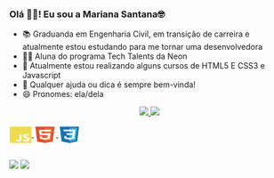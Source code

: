 ### Olá 🖖🏽! Eu sou a Mariana Santana🤓

- 📚 Graduanda em Engenharia Civil, em transição de carreira e atualmente estou estudando para me tornar uma desenvolvedora
- 👩‍💻 Aluna do programa Tech Talents da Neon
- 🌱 Atualmente estou realizando alguns cursos de HTML5 E CSS3 e Javascript
- 💬 Qualquer ajuda ou dica é sempre bem-vinda!
- 😄 Pronomes: ela/dela

<div align="center">
  <a href="https://github.com/marianastslv">
  <img height="120em" src="https://github-readme-stats.vercel.app/api?username=marianastslv&show_icons=true&theme=bear&include_all_commits=true&count_private=true"/>
  <img height="120em" src="https://github-readme-stats.vercel.app/api/top-langs/?username=marianastslv&layout=compact&langs_count=7&theme=bear"/>
</div>
  <div style="display: inline_block"><br>
  <img align="center" alt="Mari-Js" height="30" width="40" src="https://raw.githubusercontent.com/devicons/devicon/master/icons/javascript/javascript-plain.svg">
  <img align="center" alt="Mari-HTML" height="30" width="40" src="https://raw.githubusercontent.com/devicons/devicon/master/icons/html5/html5-original.svg">
  <img align="center" alt="Mari-CSS" height="30" width="40" src="https://raw.githubusercontent.com/devicons/devicon/master/icons/css3/css3-original.svg">
</div>
  
  ##
  
  <div> 
    <a href = "mailto:s.santana.mariana@gmail.com"><img src="https://img.shields.io/badge/-Gmail-%23333?style=for-the-badge&logo=gmail&logoColor=white" target="_blank"></a>
    <a href="https://www.linkedin.com/in/mariana-santana/" target="_blank"><img src="https://img.shields.io/badge/-LinkedIn-%230077B5?style=for-the-badge&logo=linkedin&logoColor=white" target="_blank"></a>
  </div>
